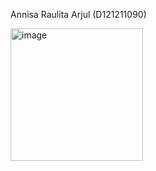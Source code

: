 Annisa Raulita Arjul (D121211090)

<img width="212" alt="image" src="https://github.com/Annisaraulitaa/unit1-pathway3-D121211090/assets/130150985/93e439c6-c66d-4a09-b283-c38b42e8b2de">
